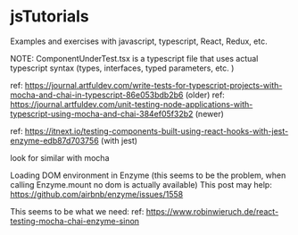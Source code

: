 # jsTutorials
Examples and exercises with javascript, typescript, React, Redux, etc.

NOTE: ComponentUnderTest.tsx is a typescript file that uses actual typescript syntax (types, interfaces, typed parameters, etc. )

ref: https://journal.artfuldev.com/write-tests-for-typescript-projects-with-mocha-and-chai-in-typescript-86e053bdb2b6 (older)
ref: https://journal.artfuldev.com/unit-testing-node-applications-with-typescript-using-mocha-and-chai-384ef05f32b2 (newer)


ref: https://itnext.io/testing-components-built-using-react-hooks-with-jest-enzyme-edb87d703756 (with jest)

look for similar with mocha

Loading DOM environment in Enzyme (this seems to be the problem, when calling Enzyme.mount no dom is actually available)
This post may help: https://github.com/airbnb/enzyme/issues/1558

This seems to be what we need:
ref: https://www.robinwieruch.de/react-testing-mocha-chai-enzyme-sinon
